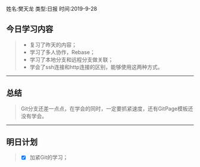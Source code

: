 姓名:樊天龙
类型:日报
时间:2019-9-28

## 今日学习内容 ##
>* 复习了昨天的内容；
>* 学习了多人协作，Rebase；
>* 学习了本地分支和远程分支做关联；
>* 学会了ssh连接和http连接的区别，能够使用这两种方式。
* * *
## 总结 ##
> Git分支还差一点点，在学会的同时，一定要抓紧速度，还有GitPage模板还没有学会。
* * *
## 明日计划 ##
> - [x] 加紧Git的学习；